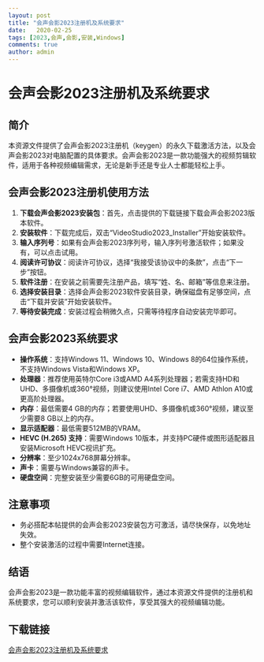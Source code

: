 ```yaml
---
layout: post
title: "会声会影2023注册机及系统要求"
date:   2020-02-25
tags: [2023,会声,会影,安装,Windows]
comments: true
author: admin
---
```

# 会声会影2023注册机及系统要求

## 简介
本资源文件提供了会声会影2023注册机（keygen）的永久下载激活方法，以及会声会影2023对电脑配置的具体要求。会声会影2023是一款功能强大的视频剪辑软件，适用于各种视频编辑需求，无论是新手还是专业人士都能轻松上手。

## 会声会影2023注册机使用方法
1. **下载会声会影2023安装包**：首先，点击提供的下载链接下载会声会影2023版本软件。
2. **安装软件**：下载完成后，双击“VideoStudio2023_Installer”开始安装软件。
3. **输入序列号**：如果有会声会影2023序列号，输入序列号激活软件；如果没有，可以点击试用。
4. **阅读许可协议**：阅读许可协议，选择“我接受该协议中的条款”，点击“下一步”按钮。
5. **软件注册**：在安装之前需要先注册产品，填写“姓、名、邮箱”等信息来注册。
6. **选择安装目录**：选择会声会影2023软件安装目录，确保磁盘有足够空间，点击“下载并安装”开始安装软件。
7. **等待安装完成**：安装过程会稍微久点，只需等待程序自动安装完毕即可。

## 会声会影2023系统要求
- **操作系统**：支持Windows 11、Windows 10、Windows 8的64位操作系统，不支持Windows Vista和Windows XP。
- **处理器**：推荐使用英特尔Core i3或AMD A4系列处理器；若需支持HD和UHD、多摄像机或360°视频，则建议使用Intel Core i7、AMD Athlon A10或更高阶处理器。
- **内存**：最低需要4 GB的内存；若要使用UHD、多摄像机或360°视频，建议至少需要8 GB以上的内存。
- **显示适配器**：最低需要512MB的VRAM。
- **HEVC (H.265) 支持**：需要Windows 10版本，并支持PC硬件或图形适配器且安装Microsoft HEVC视讯扩充。
- **分辨率**：至少1024x768屏幕分辨率。
- **声卡**：需要与Windows兼容的声卡。
- **硬盘空间**：完整安装至少需要6GB的可用硬盘空间。

## 注意事项
- 务必搭配本帖提供的会声会影2023安装包方可激活，请尽快保存，以免地址失效。
- 整个安装激活的过程中需要Internet连接。

## 结语
会声会影2023是一款功能丰富的视频编辑软件，通过本资源文件提供的注册机和系统要求，您可以顺利安装并激活该软件，享受其强大的视频编辑功能。

## 下载链接

[会声会影2023注册机及系统要求](https://pan.quark.cn/s/64b92394eb63)
